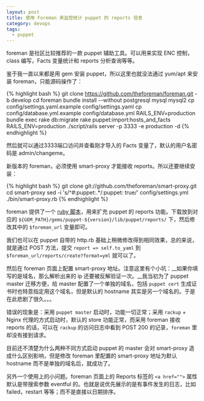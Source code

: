 ```yaml
---
layout: post
title: 使用 Foreman 来监控统计 puppet 的 reports 信息
category: devops
tags: 
  - puppet
---
```

foreman 是社区比较推荐的一款 puppet 辅助工具。可以用来实现 ENC 控制，class 编写，Facts 变量统计和 reports 分析查询等等。

鉴于我一直以来都是用 gem 安装 puppet，所以这里也就没法通过 yum/apt 来安装 foreman，只能源码操作了：

{% highlight bash %}
    git clone https://github.com/theforeman/foreman.git -b develop
    cd foreman
    bundle install --without postgresql mysql mysql2 
    cp config/settings.yaml.example config/settings.yaml
    cp config/database.yml.example config/database.yml
    RAILS_ENV=production bundle exec rake db:migrate
    rake puppet:import:hosts_and_facts RAILS_ENV=production
    ./script/rails server -p 3333 -e production -d
{% endhighlight %}

然后就可以通过3333端口访问并查看刚才导入的 Facts 变量了，默认的用户名密码是 admin/changeme。

新版本的 foreman，必须使用 smart-proxy 才能接收 reports。所以还要继续安装：

{% highlight bash %}
    git clone git://github.com/theforeman/smart-proxy.git
    cd smart-proxy
    sed -i 's/^#:puppet:.*/:puppet: true/' config/settings.yml
    ./bin/smart-proxy.rb
{% endhighlight %}

foreman 提供了一个 [ruby 脚本](https://raw.github.com/theforeman/puppet-foreman/master/templates/foreman-report.rb.erb)，用来扩充 puppet 的 reports 功能。下载放到对应的 `${GEM_PATH}/gems/puppet-${version}/lib/puppet/reports/` 下，然后修改其中的 `$foreman_url` 变量即可。

我们也可以在 puppet 自带的 http.rb 基础上稍微修改得到相同效果，总的来说，就是通过 POST 方法，提交 `report => self.to_yaml` 到 `$foreman_url/reports/create?format=yml` 就可以了。

然后在 foreman 页面上配置 smart-proxy 地址。注意这里有个小坑：__如果你填写的是域名，那么解析出来的 ip 还要被反解验证一次。__我当初为了 puppet master 迁移方便，给 master 配置了一个单独的域名，包括 `puppet cert` 生成证书时也特意指定用这个域名，但是默认的 hostname 其实是另一个域名的。于是在此悲剧了很久。。。

错误的现象是：采用 `puppet master` 启动时，功能一切正常；采用 `rackup` + Nginx 代理的方式启动时，默认的 store 功能正常，而采用 foreman 接收 reports 的话，可以在 `rackup` 的访问日志中看到 POST 200 的记录，`foreman` 里却没有接到请求。

目前还不清楚为什么两种不同方式启动 puppet 的 master 会对 smart-proxy 造成什么区别影响，但是修改 foreman 里配置的 smart-proxy 地址为默认 hostname 而不是单独的域名后，就成功了。

另外一个使用上的小问题。foreman 页面上的 Reports 标签的 `<a href="">` 属性默认是带搜索参数 eventful 的。也就是说优先展示的是有事件发生的日志，比如 failed，restart 等等；而不是直接以日期排序。

